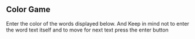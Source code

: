 ## Color Game
Enter the color of the words displayed below. And Keep in mind not to enter the word text itself and to move for next text press the enter button